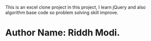 This is an excel clone project in this project, I learn jQuery and also algorithm base code so problem solving skill improve.
# Author Name: Riddh Modi. 
